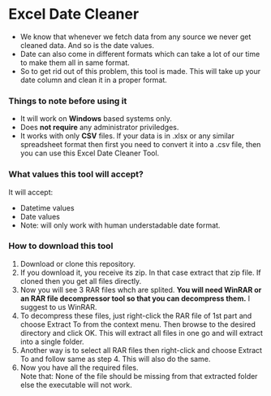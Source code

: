 # Excel Date Cleaner
- We know that whenever we fetch data from any source we never get cleaned data. And so is the date values.
- Date can also come in different formats which can take a lot of our time to make them all in same format.
- So to get rid out of this problem, this tool is made. This will take up your date column and clean it in a proper format.


### Things to note before using it
- It will work on **Windows** based systems only.
- Does **not require** any administrator priviledges.
- It works with only **CSV** files. If your data is in .xlsx or any similar spreadsheet format then first you need to convert it into a .csv file, then you can use this Excel Date Cleaner Tool.

### What values this tool will accept?
It will accept:
- Datetime values
- Date values
- Note: will only work with human understadable date format.


### How to download this tool
1. Download or clone this repository.
2. If you download it, you receive its zip. In that case extract that zip file. If cloned then you get all files directly.
3. Now you will see 3 RAR files whch are splited. **You will need WinRAR or an RAR file decompressor tool so that you can decompress them.** I suggest to us WinRAR.
4. To decompress these files, just right-click the RAR file of 1st part and choose Extract To from the context menu. Then browse to the desired directory and click OK. This will extract all files in one go and will extract into a single folder.
5. Another way is to select all RAR files then right-click and choose Extract To and follow same as step 4. This will also do the same.
6. Now you have all the required files.
<br>Note that: None of the file should be missing from that extracted folder else the executable will not work.
